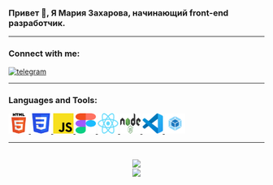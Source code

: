 ### Привет 👋, Я Мария Захарова, начинающий front-end разработчик.

---

<!-- <div id="header" align="center">
  <img src="https://media.giphy.com/media/M9gbBd9nbDrOTu1Mqx/giphy.gif" width="100"/>
</div> -->

### Connect with me:

  <a href="https://t.me/zakharovamaria73">
    <img src="https://img.shields.io/badge/Telegram-blue?style=for-the-badge&logo=Telegram" alt="telegram"/>
  </a>

---

### Languages and Tools:

<p align="left">
  <a href="#" target="_blank"> <img src="./images/HTML5-logo.svg" alt="HTML5" width="40" height="40" /> </a>
  <a href="#" target="_blank"> <img src="./images/CSS3-logo.svg" alt="CSS3" width="40" height="40" /> </a>
  <a href="#" target="_blank"> <img src="./images/JavaScript-logo.svg" alt="JavaScript" width="40" height="40" /> </a>
  <a href="#" target="_blank"> <img src="./images/Figma-logo.svg" alt="Figma" width="40" height="40" /> </a>
  <a href="#" target="_blank"> <img src="./images/React-logo.svg" alt="React" width="40" height="40" /> </a>
  <a href="#" target="_blank"> <img src="./images/Nodejs-logo.svg" alt="Nodejs" width="40" height="40" /> </a>
  <a href="#" target="_blank"> <img src="./images/VSCode-logo.svg" alt="VSCode" width="40" height="40" /> </a>
  <a href="#" target="_blank"> <img src="./images/Webpack.png" alt="Webpack" width="40" height="40" /> </a>
</p>

---
<!-- [![Anurag's GitHub stats](https://github-readme-stats.vercel.app/api?username=Mariyazakharova73&count_private=true&show_icons=true&theme=dark)](https://github.com/anuraghazra/github-readme-stats) -->

<!-- Options: &hide=stars,commits,prs,issues,contribs -->

<!-- [![Top Langs](https://github-readme-stats.vercel.app/api/top-langs/?username=Mariyazakharova73&layout=compact&theme=dark)](https://github.com/anuraghazra/github-readme-stats) -->

<br/>
<div align="center">
<a href="https://github.com/anuraghazra/github-readme-stats">
  <img align="center" src="https://github-readme-stats.vercel.app/api?username=Mariyazakharova73&count_private=true&show_icons=true&theme=dark" />
</a>

<br/>
<a href="https://github.com/anuraghazra/convoychat">
  <img align="center" src="https://github-readme-stats.vercel.app/api/top-langs/?username=Mariyazakharova73&layout=compact&theme=dark" />
</a>
</div>
